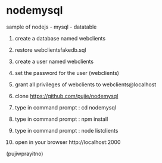 # nodemysql
sample of nodejs - mysql - datatable

1. create a database named webclients

2. restore webclientsfakedb.sql 

3. create a user named webclients

4. set the password for the user (webclients)

5. grant all privileges of webclients to webclients@localhost

6. clone https://github.com/pujie/nodemysql

7. type in command prompt : cd nodemysql

8. type in command prompt : npm install

9. type in command prompt : node listclients

10. open in your browser http://localhost:2000


(pujiwprayitno)
